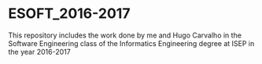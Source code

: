 # ESOFT_2016-2017

This repository includes the work done by me and Hugo Carvalho in the Software Engineering class of the Informatics Engineering degree at ISEP in the year 2016-2017
